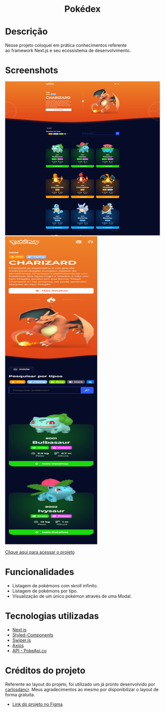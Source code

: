 <h1 align="center">Pokédex</h1>

# Descrição

Nesse projeto coloquei em prática conhecimentos referente ao framework Next.js e seu ecossistema de desenvolvimento.

# Screenshots

<img src="/screenshots/desktop-version.png" alt="Desktop image preview" style="height: 500px; width:600px;"/>

<img src="/screenshots/mobile-version.png" alt="Mobile image preview" style="height: 1000px; width:300px;"/>

[Clique aqui para acessar o projeto](https://pokedex-nine-psi-34.vercel.app)

# Funcionalidades

- Listagem de pokémons com skroll infinito.
- Listagem de pokémons por tipo.
- Visualização de um único pokémon através de uma Modal.

# Tecnologias utilizadas

- [Next.js](https://nextjs.org)
- [Styled-Components](https://styled-components.com/)
- [Swiper.js](https://swiperjs.com)
- [Axios](https://axios-http.com)
- [API - PokeApi.co](https://pokeapi.co)

# Créditos do projeto

Referente ao layout do projeto, foi utilizado um já pronto desenvolvido por [carlosdancr](https://github.com/carlosdancr). Meus agradecimentos ao mesmo por disponibilizar o layout de forma gratuita.

- [Link do projeto no Figma](https://www.figma.com/file/MoGoQgI1dNLClQEZxk9v2A/Pok%C3%A9dex?node-id=0%3A1&t=lKyX4ik3JdWpyTVV-0)
